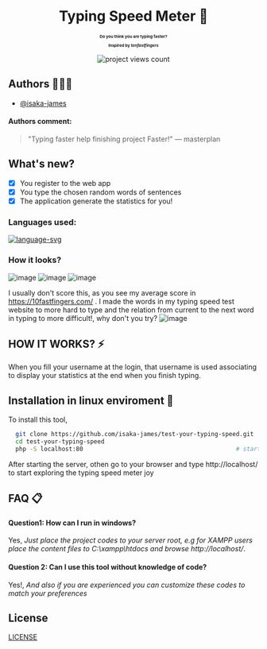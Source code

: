 <div align="center" style="margin-bottom: 10px">
  
  <h1 align="center"> Typing Speed Meter  🚀</h1>
  <p align="center" style="font-size: 8px;font-weight: 700">Do you think you are typing <b>faster</b>?</p>
  <p align="center" style="font-size: 8px;font-weight: 700">Inspired by <i>tenfastfingers</i> </p>
  <p align="center"> <img src="https://komarev.com/ghpvc/?username=test-speed&label=test-your-speed&color=0e75b6&style=flat" alt="project views count" /> </p>

  

</div>

## Authors 🕵🏿‍♂️

- [@isaka-james](https://www.github.com/isaka-james)

#### Authors comment:
> "Typing faster help finishing project Faster!"
— masterplan

## What's new?
  - [x] You register to the web app
  - [x] You type the chosen random words of sentences
  - [x] The application generate the statistics for you!

### Languages used:

[![language-svg](https://svg-go-production.up.railway.app/api/svg?name1=Languages+Used&name2=JavaScript=80,HTML=10,CSS=10)](https://github.com/isaka-james/svg-top)

### How it looks?
![image](https://github.com/isaka-james/test-your-typing-speed/assets/76619967/cf5015e8-50bb-4103-99bd-157b8d5ec20b)
![image](https://github.com/isaka-james/test-your-typing-speed/assets/76619967/1c82e329-9076-4f82-af47-07b37801bcba)
![image](https://github.com/isaka-james/test-your-typing-speed/assets/76619967/339be240-3f13-4e41-a9e5-c4d5cc728625)

I usually don't score this, as you see my average score in https://10fastfingers.com/ . I made the words in my typing speed test website to more hard to type and the relation from current to the next word in typing to more difficult!, why don't you try?
![image](https://github.com/isaka-james/test-your-typing-speed/assets/76619967/d0fffcf5-6a2e-4e13-afb4-725811709c6d)


## HOW IT WORKS? ⚡
When you fill your username at the login, that username is used associating to display your statistics at the end when you finish typing.


## Installation in linux enviroment 🐧

To install this tool,

```bash
  git clone https://github.com/isaka-james/test-your-typing-speed.git  # get a copy of web app
  cd test-your-typing-speed                                                # get inside the Tool
  php -S localhost:80                                           # start server at port 80
```
After starting the server, othen go to your browser and type http://localhost/ to start exploring the typing speed meter joy


## FAQ 📋

#### Question1: How can I run in windows?

Yes, *Just place the project codes to your server root, e.g for XAMPP users place the content files to C:\xampp\htdocs and browse http://localhost/*.

#### Question 2: Can I use this tool without knowledge of code?

Yes!, *And also if you are experienced you can customize these codes to match your preferences*



## License

[LICENSE](MIT)
